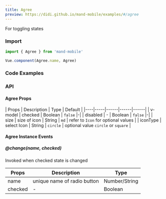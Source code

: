 ```yaml
---
title: Agree
preview: https://didi.github.io/mand-mobile/examples/#/agree
---
```


For toggling states

### Import

```javascript
import { Agree } from 'mand-mobile'

Vue.component(Agree.name, Agree)
```

### Code Examples
<!-- DEMO -->

### API

#### Agree Props
| Props | Description | Type | Default |
|----|-----|------|------|------|
| v-model | checked | Boolean | `false` |-|
| disabled | - | Boolean | `false` |-|
| size | size of icon | String | `md` | refer to `Icon` for optional values |
| iconType | select Icon | String | `circle` | optional value `circle` or `square` |
#### Agree Instance Events

##### @change(name, checked)
Invoked when checked state is changed

| Props | Description | Type |
|----|-----|------|
| name | unique name of radio button | Number/String |
| checked | - | Boolean |
